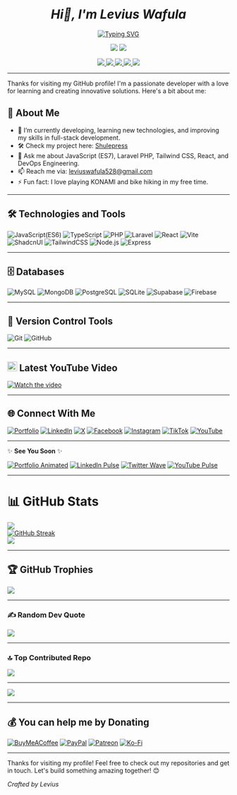 ## <h1 align="center"><i><b>Hi👋, I'm Levius Wafula</b></i></h1>

<p align="center">
  <a href="https://git.io/typing-svg">
    <img src="https://readme-typing-svg.demolab.com?font=Fira+Code&pause=1000&width=435&lines=Full-Stack+Software+Developer+%F0%9F%8D%94!;Experienced+UI%2FUX+developer..;Experienced+DevOps+Engineer..%E2%9B%91%EF%B8%8F;5%2B+Experience+years+in+Tech+and+IT..;Always+Learning+New+staff+%F0%9F%93%9A;larvie-ke;%3CShulepress%3E" alt="Typing SVG" />
  </a>
</p>

<p align="center">
  <a href="https://wa.me/254713713176"><img src="https://img.shields.io/badge/WhatsApp-25D366?style=for-the-badge&logo=whatsapp&logoColor=white" /></a>
  <a href="https://www.tiktok.com/@code..52"><img src="https://img.shields.io/badge/TikTok-%23000000.svg?&style=for-the-badge&logo=tiktok&logoColor=white" /></a>
</p>

<p align="center">
   <a href="https://www.youtube.com/@larvieke">
    <img src="https://img.shields.io/badge/Subscribe-8.3K-red?style=flat&logo=youtube" />
  </a>
  <a href="https://www.youtube.com/@larvieke">
    <img src="https://img.shields.io/badge/Views-17.4K-yellow?style=flat&logo=google-analytics" />
  </a>
  <a href="https://github.com/leviuswafula52#?tab=repositories&q=&type=&language=&sort=stargazers">
    <img src="https://img.shields.io/badge/Stars-17K-brightgreen?style=flat&logo=github" />
  </a>
  <a href="https://github.com/leviuswafula52#?tab=followers">
    <img src="https://img.shields.io/badge/Follow-4.2K-blue?style=flat&logo=github" />
  </a>
  <a href="https://github.com/leviuswafula52#">
    <img src="https://img.shields.io/badge/Visitors-20.5K-9b4dca?style=flat&logo=github" />
  </a>
</p>

---

Thanks for visiting my GitHub profile! I'm a passionate developer with a love for learning and creating innovative solutions. Here's a bit about me:

## 🚀 About Me
- 🌱 I’m currently developing, learning new technologies, and improving my skills in full-stack development.
- 🛠 Check my project here: [Shulepress](https://app.shulepress.com)
- 💬 Ask me about JavaScript (ES7), Laravel PHP, Tailwind CSS, React, and DevOps Engineering.
- 📫 Reach me via: [leviuswafula528@gmail.com](mailto:leviuswafula528@gmail.com)
- ⚡ Fun fact: I love playing KONAMI and bike hiking in my free time.

---

## 🛠️ Technologies and Tools
![JavaScript(ES6)](https://img.shields.io/badge/-JavaScript-F7DF1E?style=flat&logo=javascript&logoColor=black)
![TypeScript](https://img.shields.io/badge/-TypeScript-3178C6?style=flat&logo=typescript&logoColor=white)
![PHP](https://img.shields.io/badge/-php-777BB4?style=flat&logo=php&logoColor=white)
![Laravel](https://img.shields.io/badge/-Laravel-F05340?style=flat&logo=laravel&logoColor=white)
![React](https://img.shields.io/badge/-React-61DAFB?style=flat&logo=react&logoColor=black)
![Vite](https://img.shields.io/badge/-Vite-646CFF?style=flat&logo=vite&logoColor=white)
![ShadcnUI](https://img.shields.io/badge/-Shadcn%20UI-000000?style=flat&logo=storybook&logoColor=white)
![TailwindCSS](https://img.shields.io/badge/-TailwindCSS-38B2AC?style=flat&logo=tailwindcss&logoColor=white)
![Node.js](https://img.shields.io/badge/-Node.js-339933?style=flat&logo=nodedotjs&logoColor=white)
![Express](https://img.shields.io/badge/-Express-000000?style=flat&logo=express&logoColor=white)

---

## 🗄️ Databases
![MySQL](https://img.shields.io/badge/-MySQL-4479A1?style=flat&logo=mysql&logoColor=white)
![MongoDB](https://img.shields.io/badge/-MongoDB-47A248?style=flat&logo=mongodb&logoColor=white)
![PostgreSQL](https://img.shields.io/badge/-PostgreSQL-336791?style=flat&logo=postgresql&logoColor=white)
![SQLite](https://img.shields.io/badge/-SQLite-003B57?style=flat&logo=sqlite&logoColor=white)
![Supabase](https://img.shields.io/badge/-Supabase-3ECF8E?style=flat&logo=supabase&logoColor=white)
![Firebase](https://img.shields.io/badge/-Firebase-FFCA28?style=flat&logo=firebase&logoColor=black)

---

## 🔄 Version Control Tools
![Git](https://img.shields.io/badge/-Git-F05032?style=flat&logo=git&logoColor=white)
![GitHub](https://img.shields.io/badge/-GitHub-181717?style=flat&logo=github&logoColor=white)

---

## <img src="https://www.vectorlogo.zone/logos/youtube/youtube-icon.svg" width="22" height="22" /> Latest YouTube Video

[![Watch the video](https://img.youtube.com/vi/vB5xup2qJwc/maxresdefault.jpg)](https://www.youtube.com/watch?v=vB5xup2qJwc&t=10s)


---

## 🌐 Connect With Me
[![Portfolio](https://img.shields.io/badge/-Portfolio-000000?style=flat&logo=vercel&logoColor=white)](https://leviuswafula.netlify.app/)
[![LinkedIn](https://img.shields.io/badge/-LinkedIn-0077B5?style=flat&logo=linkedin&logoColor=white)](https://www.linkedin.com/in/levius-wafula-440b82244)
[![X](https://img.shields.io/badge/-X-000000?style=flat&logo=x&logoColor=white)](https://x.com/WafulaLevius)
[![Facebook](https://img.shields.io/badge/-Facebook-1877F2?style=flat&logo=facebook&logoColor=white)](https://www.facebook.com/mr.shulepress)
[![Instagram](https://img.shields.io/badge/-Instagram-E4405F?style=flat&logo=instagram&logoColor=white)](https://www.instagram.com/larvie_52)
[![TikTok](https://img.shields.io/badge/-TikTok-000000?style=flat&logo=tiktok&logoColor=white)](https://www.tiktok.com/@code..52)
[![YouTube](https://img.shields.io/badge/-YouTube-FF0000?style=flat&logo=youtube&logoColor=white)](https://www.youtube.com/@larvieke)

---

✨ **See You Soon** ✨  

[![Portfolio Animated](https://readme-typing-svg.demolab.com?font=Fira+Code&size=20&pause=1000&color=FFFFFF&center=false&vCenter=true&width=200&lines=Portfolio)](https://leviuswafula.netlify.app/)
[![LinkedIn Pulse](https://img.shields.io/badge/-LinkedIn-blue?style=for-the-badge&logo=linkedin&logoColor=white&labelColor=0077B5&color=0077B5&cacheSeconds=3600)](https://www.linkedin.com/in/levius-wafula-440b82244)
[![Twitter Wave](https://readme-typing-svg.demolab.com?font=Fira+Code&size=20&pause=1000&color=FFFFFF&center=false&vCenter=true&width=150&lines=Follow+Me)](https://x.com/WafulaLevius)
[![YouTube Pulse](https://readme-typing-svg.demolab.com?font=Fira+Code&size=20&pause=1000&color=FF0000&width=200&lines=Subscribe)](https://www.youtube.com/@larvieke)

---


# 📊 GitHub Stats
![](https://github-readme-stats.vercel.app/api?username=leviuswafula52&theme=default_repocard&hide_border=false&include_all_commits=true&count_private=true)<br/>
[![GitHub Streak](https://streak-stats.demolab.com?user=leviuswafula52)](https://git.io/streak-stats)<br/>
![](https://github-readme-stats.vercel.app/api/top-langs/?username=leviuswafula52&theme=default_repocard&hide_border=false&include_all_commits=true&count_private=true&layout=compact)


---

## 🏆 GitHub Trophies
![](https://github-profile-trophy.vercel.app/?username=leviuswafula52&theme=default_repocard&no-frame=false&no-bg=false&margin-w=4)

---

### ✍️ Random Dev Quote
![](https://quotes-github-readme.vercel.app/api?type=vetical&theme=radical)

---

### 🔝 Top Contributed Repo
![](https://github-contributor-stats.vercel.app/api?username=leviuswafula52&limit=5&theme=dark&combine_all_yearly_contributions=true)

---

[![](https://visitcount.itsvg.in/api?id=leviuswafula52&icon=9&color=3)](https://visitcount.itsvg.in)

---

## 💰 You can help me by Donating
[![BuyMeACoffee](https://img.shields.io/badge/Buy%20Me%20a%20Coffee-ffdd00?style=for-the-badge&logo=buy-me-a-coffee&logoColor=black)](https://buymeacoffee.com/LarvieKé)
[![PayPal](https://img.shields.io/badge/PayPal-00457C?style=for-the-badge&logo=paypal&logoColor=white)](https://paypal.me/leviuswafula528@gmail.com)
[![Patreon](https://img.shields.io/badge/Patreon-F96854?style=for-the-badge&logo=patreon&logoColor=white)](https://patreon.com/leviuswafula528@gmail.com)
[![Ko-Fi](https://img.shields.io/badge/Ko--fi-F16061?style=for-the-badge&logo=ko-fi&logoColor=white)](https://ko-fi.com/leviuswafula528@gmail.com)

---

Thanks for visiting my profile! Feel free to check out my repositories and get in touch. Let's build something amazing together! 😊  

_Crafted by Levius_
